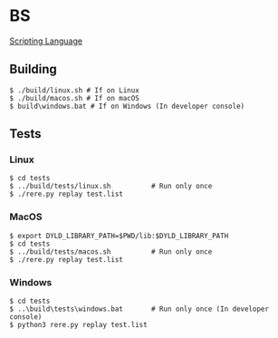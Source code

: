 # BS
[Scripting Language](https://shoumodip.github.io/bs)

## Building
```console
$ ./build/linux.sh # If on Linux
$ ./build/macos.sh # If on macOS
$ build\windows.bat # If on Windows (In developer console)
```

## Tests
### Linux
```console
$ cd tests
$ ../build/tests/linux.sh          # Run only once
$ ./rere.py replay test.list
```

### MacOS
```console
$ export DYLD_LIBRARY_PATH=$PWD/lib:$DYLD_LIBRARY_PATH
$ cd tests
$ ../build/tests/macos.sh          # Run only once
$ ./rere.py replay test.list
```

### Windows
```console
$ cd tests
$ ..\build\tests\windows.bat       # Run only once (In developer console)
$ python3 rere.py replay test.list
```
